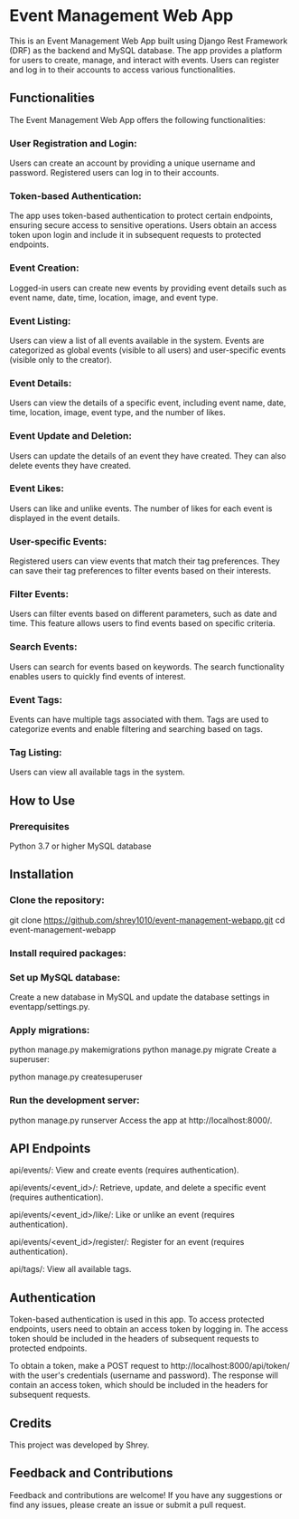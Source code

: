 # Event Management Web App
This is an Event Management Web App built using Django Rest Framework (DRF) as the backend and MySQL database. The app provides a platform for users to create, manage, and interact with events. Users can register and log in to their accounts to access various functionalities.

## Functionalities
The Event Management Web App offers the following functionalities:

### User Registration and Login:
 Users can create an account by providing a unique username and password. Registered users can log in to their accounts.

### Token-based Authentication:
 The app uses token-based authentication to protect certain endpoints, ensuring secure access to sensitive operations. Users obtain an access token upon login and include it in subsequent requests to protected endpoints.

### Event Creation: 
Logged-in users can create new events by providing event details such as event name, date, time, location, image, and event type.

### Event Listing:
 Users can view a list of all events available in the system. Events are categorized as global events (visible to all users) and user-specific events (visible only to the creator).

### Event Details:
 Users can view the details of a specific event, including event name, date, time, location, image, event type, and the number of likes.

### Event Update and Deletion: 
Users can update the details of an event they have created. They can also delete events they have created.

### Event Likes:
 Users can like and unlike events. The number of likes for each event is displayed in the event details.

### User-specific Events: 
Registered users can view events that match their tag preferences. They can save their tag preferences to filter events based on their interests.

### Filter Events: 
Users can filter events based on different parameters, such as date and time. This feature allows users to find events based on specific criteria.

### Search Events:
 Users can search for events based on keywords. The search functionality enables users to quickly find events of interest.

### Event Tags: 
Events can have multiple tags associated with them. Tags are used to categorize events and enable filtering and searching based on tags.

### Tag Listing: 
Users can view all available tags in the system.

## How to Use
### Prerequisites
Python 3.7 or higher
MySQL database
## Installation
### Clone the repository:
git clone https://github.com/shrey1010/event-management-webapp.git
cd event-management-webapp
### Install required packages:

### Set up MySQL database:

Create a new database in MySQL and update the database settings in eventapp/settings.py.
### Apply migrations:

python manage.py makemigrations
python manage.py migrate
Create a superuser:

python manage.py createsuperuser
### Run the development server:

python manage.py runserver
Access the app at http://localhost:8000/.

## API Endpoints
api/events/: View and create events (requires authentication).

api/events/<event_id>/: Retrieve, update, and delete a specific event (requires authentication).

api/events/<event_id>/like/: Like or unlike an event (requires authentication).

api/events/<event_id>/register/: Register for an event (requires authentication).

api/tags/: View all available tags.

## Authentication
Token-based authentication is used in this app. To access protected endpoints, users need to obtain an access token by logging in. The access token should be included in the headers of subsequent requests to protected endpoints.

To obtain a token, make a POST request to http://localhost:8000/api/token/ with the user's credentials (username and password). The response will contain an access token, which should be included in the headers for subsequent requests.

## Credits
This project was developed by Shrey.

## Feedback and Contributions
Feedback and contributions are welcome! If you have any suggestions or find any issues, please create an issue or submit a pull request.

